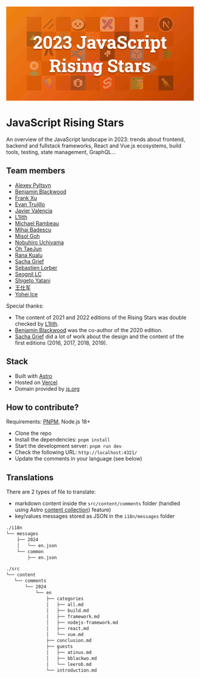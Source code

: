 [![image](https://github.com/bestofjs/javascript-risingstars/blob/develop/public/img/2023/en/rising-stars.png?raw=true)](https://risingstars.js.org/)

# JavaScript Rising Stars

An overview of the JavaScript landscape in 2023: trends about frontend, backend and fullstack frameworks, React and Vue.js ecosystems, build tools, testing, state management, GraphQL...

## Team members

- [Alexey Pyltsyn](https://lex111.ru/)
- [Benjamin Blackwood](https://twitter.com/B_Blackwo)
- [Frank Xu](https://github.com/frankyxhl)
- [Evan Trujillo](https://github.com/Evomatic)
- [Javier Valencia](http://www.jvalen.com)
- [L1lith](https://github.com/L1lith)
- [Michael Rambeau](https://michaelrambeau.com)
- [Mihai Badescu](https://github.com/zawarudo)
- [Misol Goh](https://github.com/melancholy14)
- [Nobuhiro Uchiyama](https://github.com/azukiwasher)
- [Oh TaeJun](https://github.com/rewrite0w0)
- [Rana Kualu](https://github.com/NurseAngel)
- [Sacha Grief](http://sachagreif.com/)
- [Sebastien Lorber](https://sebastienlorber.com/)
- [Seognil LC](https://github.com/seognil)
- [Shigeto Yatani](https://www.facebook.com/vanxx2)
- [王仕军](https://github.com/wangshijun)
- [Yohei Ice](https://github.com/meltedice)

Special thanks:

- The content of 2021 and 2022 editions of the Rising Stars was double checked by [L1lith](https://github.com/L1lith).
- [Benjamin Blackwood](https://twitter.com/B_Blackwo) was the co-author of the 2020 edition.
- [Sacha Grief](http://sachagreif.com/) did a lot of work about the design and the content of the first editions (2016, 2017, 2018, 2019).

## Stack

- Built with [Astro](https://astro.build/)
- Hosted on [Vercel](https://vercel.com/)
- Domain provided by [js.org](https://dns.js.org/)

## How to contribute?

Requirements: [PNPM](https://pnpm.io/), Node.js 18+

- Clone the repo
- Install the dependencies: `pnpm install`
- Start the development server: `pnpm run dev`
- Check the following URL: `http://localhost:4321/`
- Update the comments in your language (see below)

## Translations

There are 2 types of file to translate:

- markdown content inside the `src/content/comments` folder (handled using Astro [content collection](https://docs.astro.build/en/guides/content-collections/)) feature)
- key/values messages stored as JSON in the `i18n/messages` folder

```
./i18n
└── messages
    ├── 2024
    │   └── en.json
    └── common
        ├── en.json
```

```
./src
└── content
   └── comments
       └── 2024
           └── en
               ├── categories
               │   ├── all.md
               │   ├── build.md
               │   ├── framework.md
               │   ├── nodejs-framework.md
               │   ├── react.md
               │   └── vue.md
               ├── conclusion.md
               ├── guests
               │   ├── atinux.md
               │   ├── bblackwo.md
               │   └── leerob.md
               └── introduction.md
```

